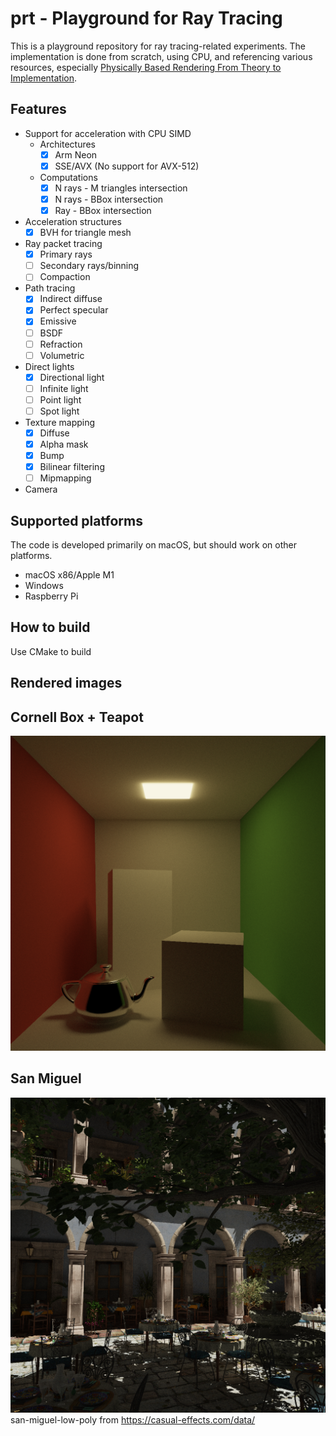 prt - Playground for Ray Tracing
================================

This is a playground repository for ray tracing-related experiments. The implementation is done from scratch, using CPU, and referencing various resources, especially [Physically Based Rendering From Theory to Implementation](https://www.pbr-book.org/).

Features
--------
* Support for acceleration with CPU SIMD
  * Architectures
    - [x] Arm Neon
    - [x] SSE/AVX (No support for AVX-512)
  - Computations
    - [x] N rays - M triangles intersection
    - [x] N rays - BBox intersection
    - [x] Ray - BBox intersection
* Acceleration structures
  - [x] BVH for triangle mesh
* Ray packet tracing
  - [x] Primary rays
  - [ ] Secondary rays/binning
  - [ ] Compaction
* Path tracing
  - [x] Indirect diffuse
  - [x] Perfect specular
  - [x] Emissive
  - [ ] BSDF
  - [ ] Refraction
  - [ ] Volumetric
* Direct lights
  - [x] Directional light
  - [ ] Infinite light
  - [ ] Point light
  - [ ] Spot light
* Texture mapping
  - [x] Diffuse
  - [x] Alpha mask
  - [x] Bump
  - [x] Bilinear filtering
  - [ ] Mipmapping
* Camera


Supported platforms
-------------------
The code is developed primarily on macOS, but should work on other platforms.
* macOS x86/Apple M1
* Windows
* Raspberry Pi


How to build
------------
Use CMake to build


Rendered images
---------------

Cornell Box + Teapot
-----------------------------
![Cornell Box + Teapot](images/cornell_box_teapot.png)

San Miguel
-----------------
![San Miguel](images/san_miguel.png)
san-miguel-low-poly from https://casual-effects.com/data/
